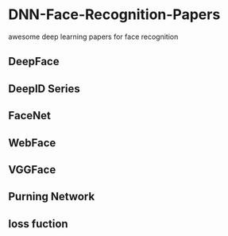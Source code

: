 # DNN-Face-Recognition-Papers
awesome deep learning papers for face recognition

## DeepFace

## DeepID Series

## FaceNet

## WebFace

## VGGFace

## Purning Network

## loss fuction





